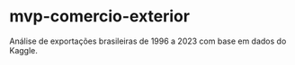 # mvp-comercio-exterior
Análise de exportações brasileiras de 1996 a 2023 com base em dados do Kaggle.
